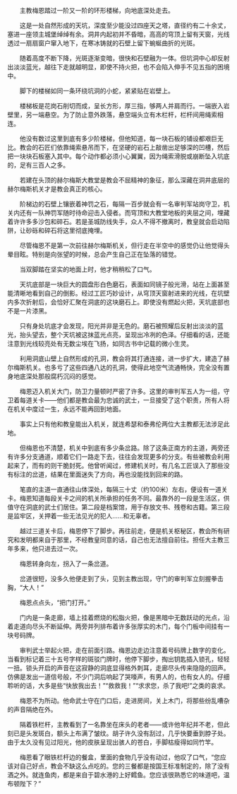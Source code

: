 　　主教梅恩踏过一阶又一阶的环形楼梯，向地底深处走去。

　　这是一处自然形成的天坑，深度至少能没过四座天之塔，直径约有二十余丈，塞进一座领主城堡绰绰有余。洞井内起初并不昏暗，高高的穹顶上留有天窗，光线透过一扇扇窗户窜入地下，在寒冰铸就的石壁上留下蜿蜒曲折的光斑。

　　随着高度不断下降，光斑逐渐变暗，很快和石壁融为一体。但坑洞中心却反射出淡淡蓝光，越往下走就越明显，即使不持火把，也不会陷入伸手不见五指的困境中。

　　脚下的楼梯如同一条环绕坑洞的小蛇，紧紧贴在岩壁上。

　　楼梯板是花岗石削切而成，呈长方形，厚三指，够两人并肩而行。一端嵌入岩壁里，另一端悬空。为了防止意外跌落，悬空端头立有木栏杆，栏杆间用绳索相连。

　　他没有数过这里到底有多少阶楼梯，但他知道，每一块石板的铺设都艰巨无比。教会的石匠们依靠绳索悬吊而下，在坚硬的岩石上敲凿出足够深的凹槽，然后把一块块石板塞入其中。每个动作都必须小心翼翼，因为绳索滑脱或崩断坠入坑底的，足有三百人之多。

　　若建在头顶的赫尔梅斯大教堂是教会不屈精神的象征，那么深藏在洞井底层的赫尔梅斯机关才是教会真正的核心。

　　阶梯边的石壁上镶嵌着神罚之石，每隔一百步就会有一名审判军站岗守卫，机关内还有一队神罚军随时待命迎击入侵者。而穹顶和大教堂地板的夹层之间，埋藏着许许多多沙包和碎石。若是圣城防线失手，众人不得不撤离时，教皇就会启动陷阱，让砂砾和碎石将这里彻底掩埋。

　　尽管梅恩不是第一次前往赫尔梅斯机关，但行走在半空中的感觉仍让他觉得头晕目眩。特别是向张望的时候，总会产生自己正在坠落的错觉。

　　当双脚踏在坚实的地面上时，他才稍稍松了口气。

　　天坑底部是一块巨大的圆盘形白色磨石，表面如同镜子般光滑，站在上面甚至能清晰地看到自己的倒影。经过工匠巧妙设计，从穹顶天窗射进来的光线，在坑壁内多次折射后，会恰好汇聚在洞底的这块磨石上。即使没有燃起火把，天坑底部也不是一片漆黑。

　　只有身处坑底才会发现，阳光并非是无色的。磨石被照耀后反射出淡淡的蓝光，抬头望去，整个天坑被这抹蓝光点亮，呈现出冷冽的色泽。仔细看的话，还能注意到光线较亮处有无数尘埃在飞扬，如同古书中记载的微小生灵。

　　利用洞底山壁上自然形成的孔洞，教会将其打通连接，进一步扩大，建造了赫尔梅斯机关。也多亏了这些四通八达的孔洞，使得此地空气流通畅快，完全没有置身地底深处那般腐朽沉闷的感觉。

　　梅恩迈入机关大门，防卫力量顿时严密了许多。这里的审判军五人为一组，守卫着每道关卡——他们都是教会最为忠诚的武士，一旦接受了这个职责，所有人将在机关中度过一生，永远不能再回到地面。

　　事实上只有他和教皇能出入机关，就连希瑟和泰弗伦两位大主教都无法涉足此地。

　　但梅恩也不清楚，机关中到底有多少条岔路。除了这条正南方的主道，两旁还有许多分支通道，顺着它们一路走下去，往往会发现更多的分支。有些被教会利用起来了，而有的则干脆封死。他曾听闻过，修建机关时，有几名工匠误入了那些没有标注的岔道，结果在里面迷失了方向，再也没能找到回来的路。

　　笔直的主道一直通往山体深处，每隔三十丈（约100米）左右，便设有一道关卡。梅恩知道每段关卡之间的机关所承担的任务不同。最靠外的一段是生活区，供值守在洞底的武士们居住。第二段是档案馆，用于存放文书、残卷和古籍。第三段是监牢区，关押着一些无法见光的犯人……和无辜者。

　　越过三道关卡后，梅恩停下了脚步。再往前走，便是机关枢秘区，教会所有研究和发明都来自于那里，不经教皇同意的话，自己也无法擅自前往。担任大主教三年多来，他只进去过一次。

　　梅恩转身向左，拐入了一条岔道。

　　岔道很短，没多久他便走到了头，见到主教出现，守门的审判军立刻握拳击胸，“大人！”

　　梅恩点点头，“把门打开。”

　　门内是一条走廊，墙上挂着燃烧的松脂火把，像是黑暗中无数跃动的光点，沿着走道向尽头不断延伸。两旁并列排布着许多张厚实的木门，每个门板中间挂有一块号码牌。

　　审判武士举起火把，走在前面引路。梅恩边走边注意着号码牌上数字的变化。当看到标记着三十五号字样的斑驳门牌时，他停下脚步，掏出钥匙插入锁孔，轻轻一扭。锁头开启的声音在这寂静的洞底显得格外刺耳，走廊尽头传来隐隐的回声。仿佛是发出一道信号般，不少门洞后响起了哭嚎声，有男人的，也有女人的。仔细聆听的话，大多是些“快放我出去！”“救救我！”“求求您，杀了我吧!”之类的哀求。

　　梅恩不为所动。他命武士守在门口后，走进房间，关上木门，将那些纷乱嘈杂的声音隔绝在外。

　　隔着铁栏杆，主教看到了一名靠坐在床头的老者——或许他年纪并不老，但此刻已是头发斑白，额头上布满了皱纹。胡子许久没有刮过，几乎快要垂到脖子处。由于太久没有见过阳光，他的皮肤呈现出骇人的苍白，手脚枯瘦得如同竹竿。

　　梅恩看了眼铁栏杆边的餐盒，里面的食物几乎没有动过，他叹了口气，“您应该对自己好点，教会不缺这么点吃的。您的三餐都是按国王标准制定的，除了没有酒之外。就连鱼肉，都是来自于碧水港的上好鳕鱼。您应该很熟悉它的味道吧，温布顿陛下？”
